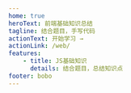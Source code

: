 ```yaml
---
home: true
heroText: 前端基础知识总结
tagline: 结合题目，手写代码
actionText: 开始学习 →
actionLink: /web/
features:
    - title: JS基础知识
      details: 结合题目，总结知识点
footer: bobo
---
```

